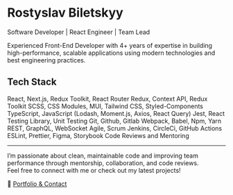 # Rostyslav Biletskyy
Software Developer | React Engineer | Team Lead

Experienced Front-End Developer with 4+ years of expertise in building high-performance, scalable applications using modern technologies and best engineering practices.

## Tech Stack
React, Next.js, Redux Toolkit, React Router
Redux, Context API, Redux Toolkit
SCSS, CSS Modules, MUI, Tailwind CSS, Styled-Components
TypeScript, JavaScript (Lodash, Moment.js, Axios, React Query)
Jest, React Testing Library, Unit Testing
Git, Github, Gitlab
Webpack, Babel, Npm, Yarn
REST, GraphQL, WebSocket
Agile, Scrum
Jenkins, CircleCi, GitHub Actions
ESLint, Prettier, Figma, Storybook
Code Reviews and Mentoring


---

I’m passionate about clean, maintainable code and improving team performance through mentorship, collaboration, and code reviews.  
Feel free to connect with me or check out my latest projects!

🔗 [Portfolio & Contact](https://rost-biletskyy.mssg.me/)
